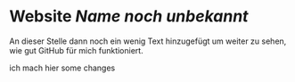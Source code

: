 # Website *Name noch unbekannt*

An dieser Stelle dann noch ein wenig Text hinzugefügt um weiter zu sehen, wie gut GitHub für mich funktioniert.

ich mach hier some changes
